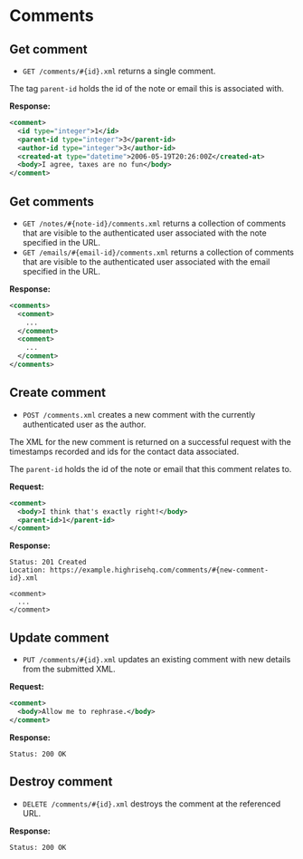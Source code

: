 Comments
========

Get comment
-----------

* `GET /comments/#{id}.xml` returns a single comment.

The tag `parent-id` holds the id of the note or email this is associated with.

**Response:**

``` xml
<comment>
  <id type="integer">1</id>
  <parent-id type="integer">3</parent-id>
  <author-id type="integer">3</author-id>
  <created-at type="datetime">2006-05-19T20:26:00Z</created-at>
  <body>I agree, taxes are no fun</body>
</comment>
```


Get comments
------------

* `GET /notes/#{note-id}/comments.xml` returns a collection of comments that are visible to the authenticated user associated with the note specified in the URL.
* `GET /emails/#{email-id}/comments.xml` returns a collection of comments that are visible to the authenticated user associated with the email specified in the URL.

**Response:**

``` xml
<comments>
  <comment>
    ...
  </comment>
  <comment>
    ...
  </comment>
</comments>
```


Create comment
--------------

* `POST /comments.xml` creates a new comment with the currently authenticated user as the author.

The XML for the new comment is returned on a successful request with the timestamps recorded and ids for the contact data associated.

The `parent-id` holds the id of the note or email that this comment relates to.

**Request:**

``` xml
<comment>
  <body>I think that's exactly right!</body>
  <parent-id>1</parent-id>
</comment>
```

**Response:**

    Status: 201 Created
    Location: https://example.highrisehq.com/comments/#{new-comment-id}.xml

    <comment>
      ...
    </comment>


Update comment
--------------

* `PUT /comments/#{id}.xml` updates an existing comment with new details from the submitted XML.

**Request:**

``` xml
<comment>
  <body>Allow me to rephrase.</body>
</comment>
```

**Response:**

    Status: 200 OK


Destroy comment
---------------

* `DELETE /comments/#{id}.xml` destroys the comment at the referenced URL.

**Response:**

    Status: 200 OK
